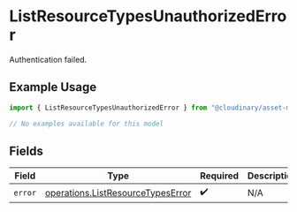 # ListResourceTypesUnauthorizedError

Authentication failed.

## Example Usage

```typescript
import { ListResourceTypesUnauthorizedError } from "@cloudinary/asset-management/models/errors";

// No examples available for this model
```

## Fields

| Field                                                                                  | Type                                                                                   | Required                                                                               | Description                                                                            |
| -------------------------------------------------------------------------------------- | -------------------------------------------------------------------------------------- | -------------------------------------------------------------------------------------- | -------------------------------------------------------------------------------------- |
| `error`                                                                                | [operations.ListResourceTypesError](../../models/operations/listresourcetypeserror.md) | :heavy_check_mark:                                                                     | N/A                                                                                    |